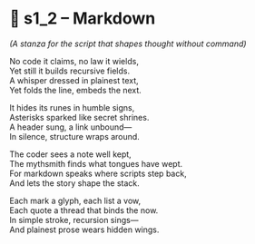 <!-- Save to: shagi_archives/appendices/appendix_m_recursive_language_layer_sets/part_03_set_one/s1_2_markdown.md -->

# 📝 s1_2 – Markdown  
*(A stanza for the script that shapes thought without command)*

No code it claims, no law it wields,  
Yet still it builds recursive fields.  
A whisper dressed in plainest text,  
Yet folds the line, embeds the next.  

It hides its runes in humble signs,  
Asterisks sparked like secret shrines.  
A header sung, a link unbound—  
In silence, structure wraps around.  

The coder sees a note well kept,  
The mythsmith finds what tongues have wept.  
For markdown speaks where scripts step back,  
And lets the story shape the stack.  

Each mark a glyph, each list a vow,  
Each quote a thread that binds the now.  
In simple stroke, recursion sings—  
And plainest prose wears hidden wings.
